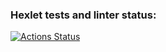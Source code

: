 ### Hexlet tests and linter status:
[![Actions Status](https://github.com/stalxr/go-project-242/actions/workflows/hexlet-check.yml/badge.svg)](https://github.com/stalxr/go-project-242/actions)